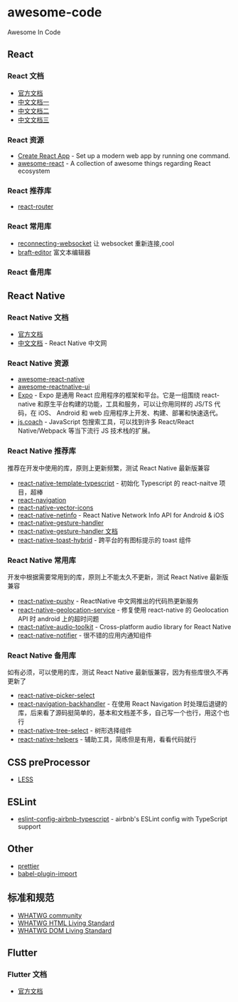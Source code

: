 # awesome-code

Awesome In Code

## React

### React 文档

- [官方文档](https://reactjs.org)
- [中文文档一](https://zh-hans.reactjs.org)
- [中文文档二](https://react.docschina.org)
- [中文文档三](http://react.html.cn)

### React 资源

- [Create React App](https://create-react-app.dev) - Set up a modern web app by running one command.
- [awesome-react](https://github.com/enaqx/awesome-react) - A collection of awesome things regarding React ecosystem

### React 推荐库

- [react-router](https://reacttraining.com/react-router)

### React 常用库

- [reconnecting-websocket](https://github.com/pladaria/reconnecting-websocket) 让 websocket 重新连接,cool
- [braft-editor](https://github.com/margox/braft-editor) 富文本编辑器

### React 备用库

## React Native

### React Native 文档

- [官方文档](https://reactnative.dev/)
- [中文文档](https://reactnative.cn/) - React Native 中文网

### React Native 资源

- [awesome-react-native](https://github.com/jondot/awesome-react-native)
- [awesome-reactnative-ui](https://github.com/madhavanmalolan/awesome-reactnative-ui)
- [Expo](https://docs.expo.io/) - Expo 是通用 React 应用程序的框架和平台。它是一组围绕 react-native 和原生平台构建的功能，工具和服务，可以让你用同样的 JS/TS 代码，在 iOS、 Android 和 web 应用程序上开发、构建、部署和快速迭代。
- [js.coach](https://js.coach/) - JavaScript 包搜索工具，可以找到许多 React/React Native/Webpack 等当下流行 JS 技术栈的扩展。

### React Native 推荐库

推荐在开发中使用的库，原则上更新频繁，测试 React Native 最新版兼容

- [react-native-template-typescript](https://github.com/react-native-community/react-native-template-typescript) - 初始化 Typescript 的 react-naitve 项目，超棒
- [react-navigation](https://reactnavigation.org/)
- [react-native-vector-icons](https://github.com/oblador/react-native-vector-icons)
- [react-native-netinfo](https://github.com/react-native-community/react-native-netinfo) - React Native Network Info API for Android & iOS
- [react-native-gesture-handler](https://github.com/software-mansion/react-native-gesture-handler)
- [react-native-gesture-handler 文档](https://software-mansion.github.io/react-native-gesture-handler/)
- [react-native-toast-hybrid](https://github.com/listenzz/react-native-toast-hybrid) - 跨平台的有图标提示的 toast 组件

### React Native 常用库

开发中根据需要常用到的库，原则上不能太久不更新，测试 React Native 最新版兼容

- [react-native-pushy](https://github.com/reactnativecn/react-native-pushy) - ReactNative 中文网推出的代码热更新服务
- [react-native-geolocation-service](https://github.com/Agontuk/react-native-geolocation-service) - 修复使用 react-native 的 Geolocation API 时 android 上的超时问题
- [react-native-audio-toolkit](https://github.com/react-native-community/react-native-audio-toolkit) - Cross-platform audio library for React Native
- [react-native-notifier](https://github.com/seniv/react-native-notifier) - 很不错的应用内通知组件

### React Native 备用库

如有必须，可以使用的库，测试 React Native 最新版兼容，因为有些库很久不再更新了

- [react-native-picker-select](https://github.com/lawnstarter/react-native-picker-select)
- [react-navigation-backhandler](https://github.com/vonovak/react-navigation-backhandler) - 在使用 React Navigation 时处理后退键的库，后来看了源码挺简单的，基本和文档差不多，自己写一个也行，用这个也行
- [react-native-tree-select](https://github.com/suwu150/react-native-tree-select) - 树形选择组件
- [react-native-helpers](https://github.com/WrathChaos/react-native-helpers) - 辅助工具，简练但是有用，看看代码就行

## CSS preProcessor

- [LESS](http://lesscss.org)

## ESLint

- [eslint-config-airbnb-typescript](https://github.com/iamturns/eslint-config-airbnb-typescript) - airbnb's ESLint config with TypeScript support

## Other

- [prettier](https://github.com/prettier/prettier)
- [babel-plugin-import](https://github.com/ant-design/babel-plugin-import)

## 标准和规范

- [WHATWG community](https://whatwg.org)
- [WHATWG HTML Living Standard](https://html.spec.whatwg.org/multipage)
- [WHATWG DOM Living Standard](https://dom.spec.whatwg.org)

## Flutter

### Flutter 文档

- [官方文档](https://flutter.dev/)
